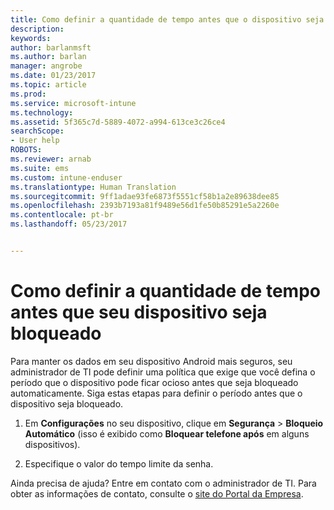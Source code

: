 ```yaml
---
title: Como definir a quantidade de tempo antes que o dispositivo seja bloqueado | Microsoft Docs
description: 
keywords: 
author: barlanmsft
ms.author: barlan
manager: angrobe
ms.date: 01/23/2017
ms.topic: article
ms.prod: 
ms.service: microsoft-intune
ms.technology: 
ms.assetid: 5f365c7d-5889-4072-a994-613ce3c26ce4
searchScope:
- User help
ROBOTS: 
ms.reviewer: arnab
ms.suite: ems
ms.custom: intune-enduser
ms.translationtype: Human Translation
ms.sourcegitcommit: 9ff1adae93fe6873f5551cf58b1a2e89638dee85
ms.openlocfilehash: 2393b7193a81f9489e56d1fe50b85291e5a2260e
ms.contentlocale: pt-br
ms.lasthandoff: 05/23/2017


---
```



# <a name="how-to-set-the-amount-of-time-before-your-device-is-locked"></a>Como definir a quantidade de tempo antes que seu dispositivo seja bloqueado

Para manter os dados em seu dispositivo Android mais seguros, seu administrador de TI pode definir uma política que exige que você defina o período que o dispositivo pode ficar ocioso antes que seja bloqueado automaticamente. Siga estas etapas para definir o período antes que o dispositivo seja bloqueado.

1.  Em **Configurações** no seu dispositivo, clique em **Segurança** &gt; **Bloqueio Automático** (isso é exibido como **Bloquear telefone após** em alguns dispositivos).

2.  Especifique o valor do tempo limite da senha.

Ainda precisa de ajuda? Entre em contato com o administrador de TI. Para obter as informações de contato, consulte o [site do Portal da Empresa](http://portal.manage.microsoft.com).

